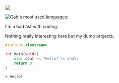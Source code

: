 ![](https://github-readme-stats.vercel.app/api?username=gab5987&show_icons=true&theme=dracula&include_all_commits=true&count_private=true)

[![Gab's most used languages:](https://github-readme-stats.vercel.app/api/top-langs/?username=gab5987&layout=compact&theme=dracula)](https://github.com/anuraghazra/github-readme-stats)

I'm a bad asf with coding.

Nothing really interesting here but my dumb projects.

```C++
#include <iostream>

int main(void){
    std::cout << "Hello! << endl;
    return 0;
}
```

`> Hello!`
